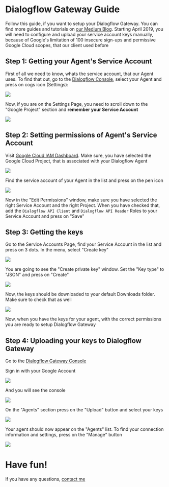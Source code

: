 # Dialogflow Gateway Guide

Follow this guide, if you want to setup your Dialogflow Gateway. You can find more guides and tutorials on [our Medium Blog](https://medium.com/@ushakovhq). Starting April 2019, you will need to configure and upload your service account keys manually, because of Google's limitation of 100 insecure sign-ups and permissive Google Cloud scopes, that our client used before

## Step 1: Getting your Agent's Service Account

First of all we need to know, whats the service account, that our Agent uses. To find that out, go to the [Dialogflow Console](console.dialogflow.com), select your Agent and press on cogs icon (Settings):

![](https://i.imgur.com/G49wHXs.png)

Now, if you are on the Settings Page, you need to scroll down to the "Google Project" section and **remember your Service Account**

![](https://i.imgur.com/52RFVAP.png)

## Step 2: Setting permissions of Agent's Service Account

Visit [Google Cloud IAM Dashboard](https://console.cloud.google.com/iam-admin). Make sure, you have selected the Google Cloud Project, that is associated with your Dialogflow Agent

![](https://i.imgur.com/mNjcVFQ.png)

Find the service account of your Agent in the list and press on the pen icon

![](https://i.imgur.com/vuVOGKt.png)

Now in the "Edit Permissions" window, make sure you have selected the right Service Account and the right Project. When you have checked that, add the `Dialogflow API Client` and `Dialogflow API Reader` Roles to your Service Account and press on "Save"


## Step 3: Getting the keys

Go to the Service Accounts Page, find your Service Account in the list and press on 3 dots. In the menu, select "Create key"

![](https://i.imgur.com/MmJUT2A.png)

You are going to see the "Create private key" window. Set the "Key type" to "JSON" and press on "Create"

![](https://i.imgur.com/lFzG6QY.png)

Now, the keys should be downloaded to your default Downloads folder. Make sure to check that as well

![](https://i.imgur.com/eDkBkGS.png)

Now, when you have the keys for your agent, with the correct permissions you are ready to setup Dialogflow Gateway

## Step 4: Uploading your keys to Dialogflow Gateway

Go to the [Dialogflow Gateway Console](https://dialogflow.cloud.ushakov.co/console)

Sign in with your Google Account

![](https://i.imgur.com/Ei0ibBj.png)

And you will see the console

![](https://i.imgur.com/JXCS5qk.png)

On the "Agents" section press on the "Upload" button and select your keys

![](https://i.imgur.com/bxQsK3h.jpg)

Your agent should now appear on the "Agents" list. To find your connection information and settings, press on the "Manage" button

![](https://i.imgur.com/eWvsRty.png)

# Have fun!

If you have any questions, [contact me](https://i.ushakov.co/#/contact)